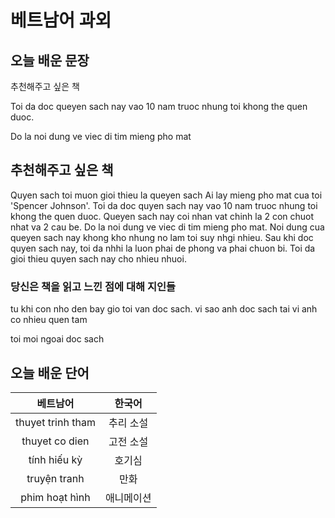 # 베트남어 과외

## 오늘 배운 문장

추천해주고 싶은 책

Toi da doc queyen sach nay vao 10 nam truoc nhung toi khong the quen duoc.

Do la noi dung ve viec di tim mieng pho mat


## 추천해주고 싶은 책
Quyen sach toi muon gioi thieu la queyen sach Ai lay mieng pho mat cua toi 'Spencer Johnson'. Toi da doc quyen sach nay vao 10 nam truoc nhung toi khong the quen duoc. Queyen sach nay coi nhan vat chinh la 2 con chuot nhat va 2 cau be. Do la noi dung ve viec di tim mieng pho mat. Noi dung cua queyen sach nay khong kho nhung no lam toi suy nhgi nhieu. Sau khi doc quyen sach nay, toi da nhhi la luon phai de phong va phai chuon bi. Toi da gioi thieu quyen sach nay cho nhieu nhuoi.


### 당신은 책을 읽고 느낀 점에 대해 지인들
tu khi con nho den bay gio toi van doc sach. 
vi sao anh doc sach tai vi anh co nhieu quen tam 

toi moi ngoai doc sach 

## 오늘 배운 단어
| 베트남어 | 한국어 |
|:--:|:--:|
|thuyet trinh tham|추리 소설|
|thuyet co dien|고전 소설|
|tính hiếu kỳ|호기심|
|truyện tranh|만화|
|phim hoạt hình|애니메이션|